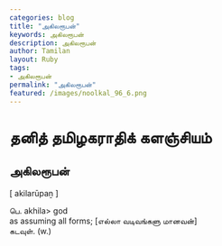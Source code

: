 ```yaml
---  
categories: blog  
title: "அகிலரூபன்"
keywords: அகிலரூபன்  
description: அகிலரூபன்
author: Tamilan  
layout: Ruby  
tags:     
- அகிலரூபன்
permalink: "அகிலரூபன்"  
featured: /images/noolkal_96_6.png  
--- 
```

# தனித் தமிழகராதிக் களஞ்சியம்
## அகிலரூபன்

[ akilarūpaṉ ]  
  
பெ. akhila> god  
as assuming all forms; [எல்லா வடிவங்களு மானவன்]  
கடவுள். (w.)